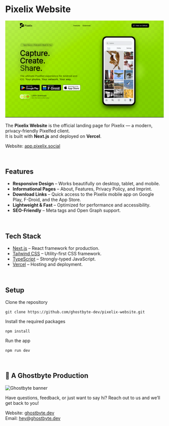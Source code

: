 # Pixelix Website

![Preview of App](https://github.com/ghostbyte-dev/pixelix-website/blob/eb06cbe09acfd6a2f5b503c79df04ddd764cc11b/assets/pixelix-website-screenshot.png)

The **Pixelix Website** is the official landing page for Pixelix — a modern, privacy-friendly Pixelfed client.  
It is built with **Next.js** and deployed on **Vercel**.

Website: [app.pixelix.social](https://app.pixelix.social)

<br>

## Features

- **Responsive Design** – Works beautifully on desktop, tablet, and mobile.
- **Informational Pages** – About, Features, Privacy Policy, and Imprint.
- **Download Links** – Quick access to the Pixelix mobile app on Google Play, F-Droid, and the App Store.
- **Lightweight & Fast** – Optimized for performance and accessibility.
- **SEO-Friendly** – Meta tags and Open Graph support.

<br>

## Tech Stack

- [Next.js](https://nextjs.org/) – React framework for production.
- [Tailwind CSS](https://tailwindcss.com/) – Utility-first CSS framework.
- [TypeScript](https://www.typescriptlang.org/) – Strongly-typed JavaScript.
- [Vercel](https://vercel.com/) – Hosting and deployment.

<br>

## Setup

Clone the repository

```
git clone https://github.com/ghostbyte-dev/pixelix-website.git
```

Install the required packages

```
npm install
```

Run the app

```
npm run dev
```

<br>

## 👻 A Ghostbyte Production

![Ghostbyte banner](https://github.com/ghostbyte-dev/ghostbyte-website/blob/53ed21675d8306f4c6885ae0653b2805ee5b2e06/assets/ghostbyte_banner.png)

Have questions, feedback, or just want to say hi? Reach out to us and we’ll get back to you!

Website: [ghostbyte.dev](https://ghostbyte.dev)  
Email: [hey@ghostbyte.dev](mailto:hey@ghostbyte.dev)
